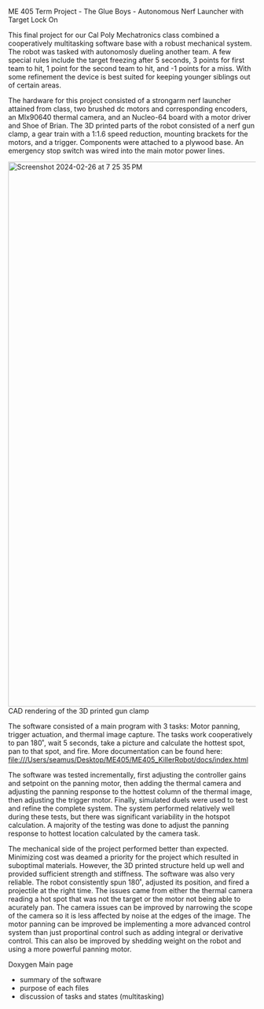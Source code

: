 ME 405 Term Project - The Glue Boys -
Autonomous Nerf Launcher with Target Lock On

This final project for our Cal Poly Mechatronics class combined a cooperatively multitasking software base with 
a robust mechanical system. The robot was tasked with autonomosly dueling another team. A few special rules include 
the target freezing after 5 seconds, 3 points for first team to hit, 1 point for the second team to hit, and -1 points
for a miss. With some refinement the device is best suited for keeping younger siblings out of certain areas. 

The hardware for this project consisted of a strongarm nerf launcher attained from class, two brushed dc motors and 
corresponding encoders, an Mlx90640 thermal camera, and an Nucleo-64 board with a motor driver and Shoe of Brian.
The 3D printed parts of the robot consisted of a nerf gun clamp, a gear train with a 1:1.6 speed reduction, mounting 
brackets for the motors, and a trigger. Components were attached to a plywood base. An emergency stop switch was wired
into the main motor power lines. 

<img width="1107" alt="Screenshot 2024-02-26 at 7 25 35 PM" src="https://github.com/seamuswr/Killer_Robot/assets/108034107/896ef53d-fcdc-4a2a-aefe-6c54da7810a9">
CAD rendering of the 3D printed gun clamp

The software consisted of a main program with 3 tasks: Motor panning, trigger actuation, and thermal image capture. The tasks 
work cooperatively to pan 180˚, wait 5 seconds, take a picture and calculate the hottest spot, pan to that spot, and fire.
More documentation can be found here: [file:///Users/seamus/Desktop/ME405/ME405_KillerRobot/docs/index.html](https://seamuswr.github.io/Killer_Robot/)

The software was tested incrementally, first adjusting the controller gains and setpoint on the panning motor, then adding 
the thermal camera and adjusting the panning response to the hottest column of the thermal image, then adjusting the trigger
motor. Finally, simulated duels were used to test and refine the complete system. The system performed relatively well during 
these tests, but there was significant variability in the hotspot calculation. A majority of the testing was done to 
adjust the panning response to hottest location calculated by the camera task. 

The mechanical side of the project performed better than expected. Minimizing cost was deamed a priority for the project
which resulted in suboptimal materials. However, the 3D printed structure held up well and provided sufficient strength 
and stiffness. The software was also very reliable. The robot consistently spun 180˚, adjusted its position, and fired a 
projectile at the right time. The issues came from either the thermal camera reading a hot spot that was not the target or 
the motor not being able to acurately pan. The camera issues can be improved by narrowing the scope of the camera so 
it is less affected by noise at the edges of the image. The motor panning can be improved be implementing a more 
advanced control system than just proportinal control such as adding integral or derivative control. This can also be 
improved by shedding weight on the robot and using a more powerful panning motor.



Doxygen Main page

- summary of the software
- purpose of each files
- discussion of tasks and states  (multitasking)
